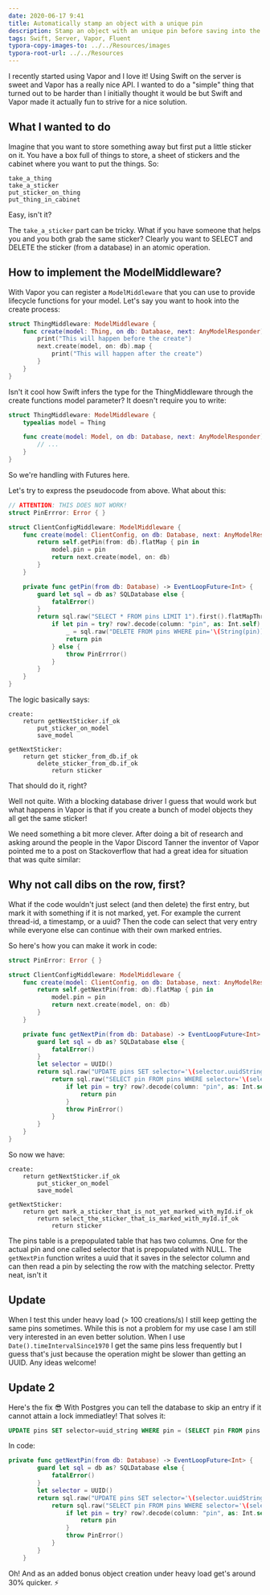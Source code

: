 ```yaml
---
date: 2020-06-17 9:41
title: Automatically stamp an object with a unique pin
description: Stamp an object with an unique pin before saving into the database
tags: Swift, Server, Vapor, Fluent
typora-copy-images-to: ../../Resources/images
typora-root-url: ../../Resources
---
```


I recently started using Vapor and I love it! Using Swift on the server is sweet and Vapor has a really nice API. I wanted to do a "simple" thing that turned out to be harder than I initially thought it would be but Swift and Vapor made it actually fun to strive for a nice solution.

## What I wanted to do

Imagine that you want to store something away but first put a little sticker on it. You have a box full of things to store, a sheet of stickers and the cabinet where you want to put the things. So:

```Pseu
take_a_thing
take_a_sticker
put_sticker_on_thing
put_thing_in_cabinet
```

Easy, isn't it?

The `take_a_sticker` part can be tricky. What if you have someone that helps you and you both grab the same sticker? Clearly you want to SELECT and DELETE the sticker (from a database) in an atomic operation.

## How to implement the ModelMiddleware?

With Vapor you can register a `ModelMiddleware` that you can use to provide lifecycle functions for your model. Let's say you want to hook into the create process:

```Swift
struct ThingMiddleware: ModelMiddleware {
    func create(model: Thing, on db: Database, next: AnyModelResponder) -> EventLoopFuture<Void> {
        print("This will happen before the create")
        next.create(model, on: db).map {
            print("This will happen after the create")
        }
    }
}
```

Isn't it cool how Swift infers the type for the ThingMiddleware through the create functions model parameter? It doesn't require you to write:

```Swift
struct ThingMiddleware: ModelMiddleware {
    typealias model = Thing

    func create(model: Model, on db: Database, next: AnyModelResponder) -> EventLoopFuture<Void> {
        // ...
    }
}
```

So we're handling with Futures here.

Let's try to express the pseudocode from above. What about this:

```swift
// ATTENTION: THIS DOES NOT WORK!
struct PinErrror: Error { }

struct ClientConfigMiddleware: ModelMiddleware {
    func create(model: ClientConfig, on db: Database, next: AnyModelResponder) -> EventLoopFuture<Void> {
        return self.getPin(from: db).flatMap { pin in
            model.pin = pin
            return next.create(model, on: db)
        }
    }

    private func getPin(from db: Database) -> EventLoopFuture<Int> {
        guard let sql = db as? SQLDatabase else {
            fatalError()
        }
        return sql.raw("SELECT * FROM pins LIMIT 1").first().flatMapThrowing { row in
            if let pin = try? row?.decode(column: "pin", as: Int.self) {
                _ = sql.raw("DELETE FROM pins WHERE pin='\(String(pin))'").run()
                return pin
            } else {
                throw PinErrror()
            }
        }
    }
}
```


The logic basically says:


```pseudocode
create:
	return getNextSticker.if_ok
		put_sticker_on_model
		save_model

getNextSticker:
	return get sticker_from_db.if_ok
		delete_sticker_from_db.if_ok
			return sticker
```

That should do it, right?

Well not quite. With a blocking database driver I guess that would work but what happens in Vapor is that if you create a bunch of model objects they all get the same sticker!

We need something a bit more clever. After doing a bit of research and asking around the people in the Vapor Discord Tanner the inventor of Vapor pointed me to a post on Stackoverflow that had a great idea for situation that was quite similar:

## Why not call dibs on the row, first?

What if the code wouldn't just select (and then delete) the first entry, but mark it with something if it is not marked, yet. For example the current thread-id, a timestamp, or a uuid? Then the code can select that very entry while everyone else can continue with their own marked entries.

So here's how you can make it work in code:

```Swift
struct PinError: Error { }

struct ClientConfigMiddleware: ModelMiddleware {
    func create(model: ClientConfig, on db: Database, next: AnyModelResponder) -> EventLoopFuture<Void> {
        return self.getNextPin(from: db).flatMap { pin in
            model.pin = pin
            return next.create(model, on: db)
        }
    }

    private func getNextPin(from db: Database) -> EventLoopFuture<Int> {
        guard let sql = db as? SQLDatabase else {
            fatalError()
        }
        let selector = UUID()
        return sql.raw("UPDATE pins SET selector='\(selector.uuidString)' WHERE pin = (SELECT pin FROM pins WHERE selector IS NULL LIMIT 1)").run().flatMap {
            return sql.raw("SELECT pin FROM pins WHERE selector='\(selector.uuidString)'").first().flatMapThrowing { row in
                if let pin = try? row?.decode(column: "pin", as: Int.self) {
                    return pin
                }
                throw PinError()
            }
        }
    }
}
```

So now we have:

```pseudocode
create:
	return getNextSticker.if_ok
		put_sticker_on_model
		save_model

getNextSticker:
	return get mark_a_sticker_that_is_not_yet_marked_with_myId.if_ok
		return select_the_sticker_that_is_marked_with_myId.if_ok
			return sticker
```

The pins table is a prepopulated table that has two columns. One for the actual pin and one called selector that is prepopulated with NULL. The `getNextPin` function writes a uuid that it saves in the selector column and can then read a pin by selecting the row with the matching selector. Pretty neat, isn't it

## Update

When I test this under heavy load (> 100 creations/s) I still keep getting the same pins sometimes. While this is not a problem for my use case I am still very interested in an even better solution. When I use `Date().timeIntervalSince1970` I get the same pins less frequently but I guess that's just because the operation might be slower than getting an UUID. Any ideas welcome!

## Update 2

Here's the fix 😎 With Postgres you can tell the database to skip an entry if it cannot attain a lock immediatley! That solves it:

```sql
UPDATE pins SET selector=uuid_string WHERE pin = (SELECT pin FROM pins WHERE selector IS NULL LIMIT 1 FOR UPDATE SKIP LOCKED) RETURNING pin;
```

In code:

```swift
private func getNextPin(from db: Database) -> EventLoopFuture<Int> {
        guard let sql = db as? SQLDatabase else {
            fatalError()
        }
        let selector = UUID()
        return sql.raw("UPDATE pins SET selector='\(selector.uuidString)' WHERE pin = (SELECT pin FROM pins WHERE selector IS NULL LIMIT 1 FOR UPDATE SKIP LOCKED) RETURNING pin").run().flatMap {
            return sql.raw("SELECT pin FROM pins WHERE selector='\(selector.uuidString)'").first().flatMapThrowing { row in
                if let pin = try? row?.decode(column: "pin", as: Int.self) {
                    return pin
                }
                throw PinError()
            }
        }
    }
```

Oh! And as an added bonus object creation under heavy load get's around 30% quicker. ⚡️

